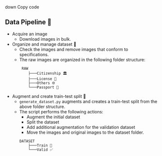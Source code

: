 down
Copy code
## Data Pipeline 🚀

- Acquire an image
    - Download images in bulk.
- Organize and manage dataset 📂
    - Check the images and remove images that conform to specifications.
    - The raw images are organized in the following folder structure:
        ```
         RAW
            ├───Citizenship 🏛️
            ├───License 🚗
            ├───Others 🌐
            └───Passport 🛂
        ```
- Augment and create train-test split 🔄
    - `generate_dataset.py` augments and creates a train-test split from the above folder structure.
    - The script performs the following actions:
        - Augment the initial dataset
        - Split the dataset
        - Add additional augmentation for the validation dataset
        - Move the images and original images to the dataset folder.
        ```
        DATASET
            ├───Train 🚂
            └───Valid ✅
        ```